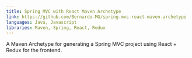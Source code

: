 ```yaml
---
title: Spring MVC with React Maven Archetype
link: https://github.com/Bernardo-MG/spring-mvc-react-maven-archetype
languages: Java, Javascript
libraries: Maven, Spring, React, Redux
---
```

A Maven Archetype for generating a Spring MVC project using React + Redux for the frontend.
